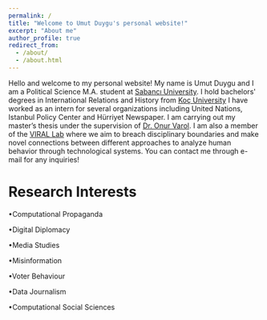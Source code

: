 ```yaml
---
permalink: /
title: "Welcome to Umut Duygu's personal website!"
excerpt: "About me"
author_profile: true
redirect_from: 
  - /about/
  - /about.html
---
```


Hello and welcome to my personal website! My name is Umut Duygu and I am a Political Science M.A. student at [Sabancı University](https://www.sabanciuniv.edu/en). I hold bachelors' degrees in International Relations and History from [Koç University](https://www.ku.edu.tr/en/) I have worked as an intern for several organizations including United Nations, Istanbul Policy Center and Hürriyet Newspaper. I am carrying out my master’s thesis under the supervision of [Dr. Onur Varol](http://www.onurvarol.com/). I am also a member of the [VIRAL Lab](http://varollab.com/people.html) where we aim to breach disciplinary boundaries and make novel
connections between different approaches to analyze human behavior through technological systems. You can contact me through e-mail for any inquiries! 


Research Interests
======
•Computational Propaganda 

•Digital Diplomacy

•Media Studies

•Misinformation

•Voter Behaviour

•Data Journalism

•Computational Social Sciences



